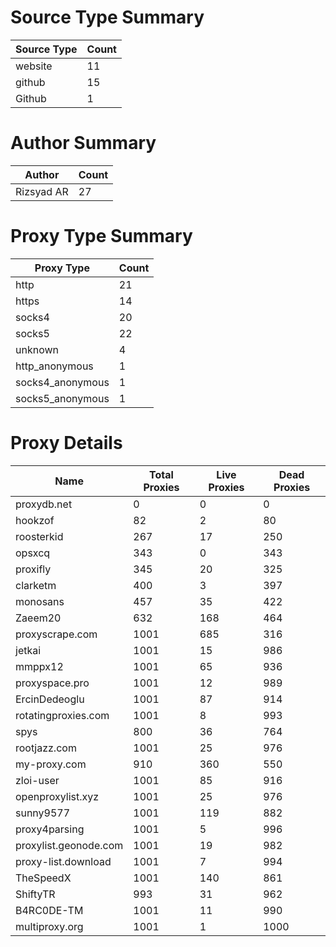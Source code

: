 # Source Type Summary

| Source Type | Count |
|-------------|-------|
| website | 11 |
| github | 15 |
| Github | 1 |


# Author Summary

| Author | Count |
|--------|-------|
| Rizsyad AR | 27 |


# Proxy Type Summary

| Proxy Type | Count |
|------------|-------|
| http | 21 |
| https | 14 |
| socks4 | 20 |
| socks5 | 22 |
| unknown | 4 |
| http_anonymous | 1 |
| socks4_anonymous | 1 |
| socks5_anonymous | 1 |


# Proxy Details

| Name | Total Proxies | Live Proxies | Dead Proxies |
|------|---------------|--------------|---------------|
| proxydb.net | 0 | 0 | 0 |
| hookzof | 82 | 2 | 80 |
| roosterkid | 267 | 17 | 250 |
| opsxcq | 343 | 0 | 343 |
| proxifly | 345 | 20 | 325 |
| clarketm | 400 | 3 | 397 |
| monosans | 457 | 35 | 422 |
| Zaeem20 | 632 | 168 | 464 |
| proxyscrape.com | 1001 | 685 | 316 |
| jetkai | 1001 | 15 | 986 |
| mmppx12 | 1001 | 65 | 936 |
| proxyspace.pro | 1001 | 12 | 989 |
| ErcinDedeoglu | 1001 | 87 | 914 |
| rotatingproxies.com | 1001 | 8 | 993 |
| spys | 800 | 36 | 764 |
| rootjazz.com | 1001 | 25 | 976 |
| my-proxy.com | 910 | 360 | 550 |
| zloi-user | 1001 | 85 | 916 |
| openproxylist.xyz | 1001 | 25 | 976 |
| sunny9577 | 1001 | 119 | 882 |
| proxy4parsing | 1001 | 5 | 996 |
| proxylist.geonode.com | 1001 | 19 | 982 |
| proxy-list.download | 1001 | 7 | 994 |
| TheSpeedX | 1001 | 140 | 861 |
| ShiftyTR | 993 | 31 | 962 |
| B4RC0DE-TM | 1001 | 11 | 990 |
| multiproxy.org | 1001 | 1 | 1000 |
